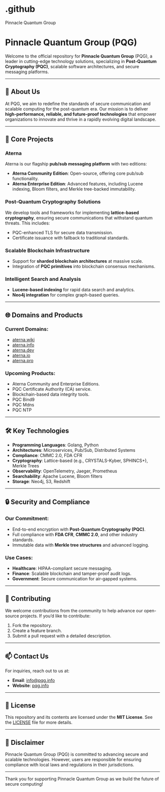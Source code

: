 # .github
Pinnacle Quantum Group
# Pinnacle Quantum Group (PQG)

Welcome to the official repository for **Pinnacle Quantum Group** (PQG), a leader in cutting-edge technology solutions, specializing in **Post-Quantum Cryptography (PQC)**, scalable software architectures, and secure messaging platforms.

---

## 🌟 **About Us**

At PQG, we aim to redefine the standards of secure communication and scalable computing for the post-quantum era. Our mission is to deliver **high-performance, reliable, and future-proof technologies** that empower organizations to innovate and thrive in a rapidly evolving digital landscape.

---

## 🚀 **Core Projects**

### **Aterna**
Aterna is our flagship **pub/sub messaging platform** with two editions:
- **Aterna Community Edition**: Open-source, offering core pub/sub functionality.
- **Aterna Enterprise Edition**: Advanced features, including Lucene indexing, Bloom filters, and Merkle tree-backed immutability.

### **Post-Quantum Cryptography Solutions**
We develop tools and frameworks for implementing **lattice-based cryptography**, ensuring secure communications that withstand quantum threats. This includes:
- PQC-enhanced TLS for secure data transmission.
- Certificate issuance with fallback to traditional standards.

### **Scalable Blockchain Infrastructure**
- Support for **sharded blockchain architectures** at massive scale.
- Integration of **PQC primitives** into blockchain consensus mechanisms.

### **Intelligent Search and Analysis**
- **Lucene-based indexing** for rapid data search and analytics.
- **Neo4j integration** for complex graph-based queries.

---

## 🌐 **Domains and Products**

### Current Domains:
- [aterna.wiki](https://aterna.wiki)
- [aterna.info](https://aterna.info)
- [aterna.dev](https://aterna.dev)
- [aterna.io](https://aterna.io)
- [aterna.pro](https://eterna.pro)

### Upcoming Products:
- Aterna Community and Enterprise Editions.
- PQC Certificate Authority (CA) service.
- Blockchain-based data integrity tools.
- PQC Bind9
- PQC Mdns
- PQC NTP
  
---

## 🛠 **Key Technologies**

- **Programming Languages**: Golang, Python
- **Architectures**: Microservices, Pub/Sub, Distributed Systems
- **Compliance**: CMMC 2.0, FDA CFR
- **Cryptography**: Lattice-based (e.g., CRYSTALS-Kyber, SPHINCS+), Merkle Trees
- **Observability**: OpenTelemetry, Jaeger, Prometheus
- **Searchability**: Apache Lucene, Bloom filters
- **Storage**: Neo4j, S3, Redshift

---

## 🔒 **Security and Compliance**

### Our Commitment:
- End-to-end encryption with **Post-Quantum Cryptography (PQC)**.
- Full compliance with **FDA CFR**, **CMMC 2.0**, and other industry standards.
- Immutable data with **Merkle tree structures** and advanced logging.

### Use Cases:
- **Healthcare**: HIPAA-compliant secure messaging.
- **Finance**: Scalable blockchain and tamper-proof audit logs.
- **Government**: Secure communication for air-gapped systems.

---

## 🤝 **Contributing**

We welcome contributions from the community to help advance our open-source projects. If you’d like to contribute:
1. Fork the repository.
2. Create a feature branch.
3. Submit a pull request with a detailed description.

---

## 📫 **Contact Us**

For inquiries, reach out to us at:
- **Email**: [info@pqg.info](mailto:info@pqg.info)
- **Website**: [pqg.info](https://pqg.info)

---

## 📜 **License**

This repository and its contents are licensed under the **MIT License**. See the [LICENSE](LICENSE) file for more details.

---

## 📄 **Disclaimer**

Pinnacle Quantum Group (PQG) is committed to advancing secure and scalable technologies. However, users are responsible for ensuring compliance with local laws and regulations in their jurisdictions.

---

Thank you for supporting Pinnacle Quantum Group as we build the future of secure computing!
